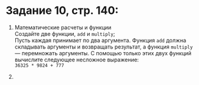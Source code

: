 # Задание 10, стр. 140:
1. Математические расчеты и функции<br>
Создайте две функции, ```add``` и ```multiply```;<br>
Пусть каждая принимает по два аргумента. Функция ```add``` должна складывать аргументы и возвращать результат, а функция ```multiply``` — перемножать аргументы. С помощью только этих двух функций вычислите следующее несложное выражение:<br>
```36325 * 9824 + 777```

2. 